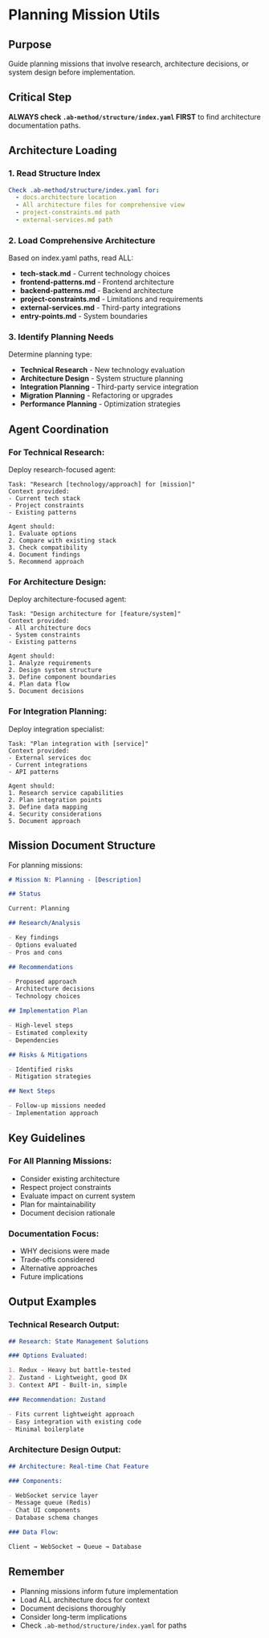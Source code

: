 # Planning Mission Utils

## Purpose

Guide planning missions that involve research, architecture decisions, or system design before implementation.

## Critical Step

**ALWAYS check `.ab-method/structure/index.yaml` FIRST** to find architecture documentation paths.

## Architecture Loading

### 1. Read Structure Index

```yaml
Check .ab-method/structure/index.yaml for:
  - docs.architecture location
  - All architecture files for comprehensive view
  - project-constraints.md path
  - external-services.md path
```

### 2. Load Comprehensive Architecture

Based on index.yaml paths, read ALL:

- **tech-stack.md** - Current technology choices
- **frontend-patterns.md** - Frontend architecture
- **backend-patterns.md** - Backend architecture
- **project-constraints.md** - Limitations and requirements
- **external-services.md** - Third-party integrations
- **entry-points.md** - System boundaries

### 3. Identify Planning Needs

Determine planning type:

- **Technical Research** - New technology evaluation
- **Architecture Design** - System structure planning
- **Integration Planning** - Third-party service integration
- **Migration Planning** - Refactoring or upgrades
- **Performance Planning** - Optimization strategies

## Agent Coordination

### For Technical Research:

Deploy research-focused agent:

```
Task: "Research [technology/approach] for [mission]"
Context provided:
- Current tech stack
- Project constraints
- Existing patterns

Agent should:
1. Evaluate options
2. Compare with existing stack
3. Check compatibility
4. Document findings
5. Recommend approach
```

### For Architecture Design:

Deploy architecture-focused agent:

```
Task: "Design architecture for [feature/system]"
Context provided:
- All architecture docs
- System constraints
- Existing patterns

Agent should:
1. Analyze requirements
2. Design system structure
3. Define component boundaries
4. Plan data flow
5. Document decisions
```

### For Integration Planning:

Deploy integration specialist:

```
Task: "Plan integration with [service]"
Context provided:
- External services doc
- Current integrations
- API patterns

Agent should:
1. Research service capabilities
2. Plan integration points
3. Define data mapping
4. Security considerations
5. Document approach
```

## Mission Document Structure

For planning missions:

```markdown
# Mission N: Planning - [Description]

## Status

Current: Planning

## Research/Analysis

- Key findings
- Options evaluated
- Pros and cons

## Recommendations

- Proposed approach
- Architecture decisions
- Technology choices

## Implementation Plan

- High-level steps
- Estimated complexity
- Dependencies

## Risks & Mitigations

- Identified risks
- Mitigation strategies

## Next Steps

- Follow-up missions needed
- Implementation approach
```

## Key Guidelines

### For All Planning Missions:

- Consider existing architecture
- Respect project constraints
- Evaluate impact on current system
- Plan for maintainability
- Document decision rationale

### Documentation Focus:

- WHY decisions were made
- Trade-offs considered
- Alternative approaches
- Future implications

## Output Examples

### Technical Research Output:

```markdown
## Research: State Management Solutions

### Options Evaluated:

1. Redux - Heavy but battle-tested
2. Zustand - Lightweight, good DX
3. Context API - Built-in, simple

### Recommendation: Zustand

- Fits current lightweight approach
- Easy integration with existing code
- Minimal boilerplate
```

### Architecture Design Output:

```markdown
## Architecture: Real-time Chat Feature

### Components:

- WebSocket service layer
- Message queue (Redis)
- Chat UI components
- Database schema changes

### Data Flow:

Client → WebSocket → Queue → Database
```

## Remember

- Planning missions inform future implementation
- Load ALL architecture docs for context
- Document decisions thoroughly
- Consider long-term implications
- Check `.ab-method/structure/index.yaml` for paths
